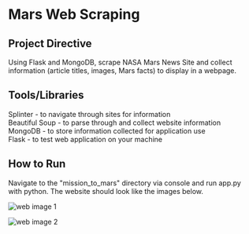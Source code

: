 # Mars Web Scraping

## Project Directive
Using Flask and MongoDB, scrape NASA Mars News Site and collect information (article titles, images, Mars facts) to display in a webpage.

## Tools/Libraries
Splinter - to navigate through sites for information\
Beautiful Soup - to parse through and collect website information\
MongoDB - to store information collected for application use\
Flask - to test web application on your machine

## How to Run
Navigate to the "mission_to_mars" directory via console and run app.py with python. The website should look like the images below.

![web image 1](images/web1)

![web image 2](images/web2)


